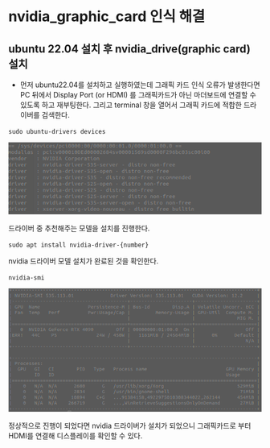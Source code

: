 # nvidia_graphic_card 인식 해결

## ubuntu 22.04 설치 후 nvidia_drive(graphic card) 설치

* 먼저 ubuntu22.04를 설치하고 실행하였는데 그래픽 카드 인식 오류가 발생한다면 PC 뒤에서 Display Port (or HDMI) 를 그래픽카드가 아닌 마더보드에 연결할 수 있도록 하고 재부팅한다. 그리고 terminal 창을 열어서 그래픽 카드에 적합한 드라이버를 검색한다.

`sudo ubuntu-drivers devices`

![Untitled1](https://raw.githubusercontent.com/eeoon/eeoon.github.io/main/robotics/images/Untitled1.png)

드라이버 중 추천해주는 모델을 설치를 진행한다.

`sudo apt install nvidia-driver-{number}`

nvidia 드라이버 모델 설치가 완료된 것을 확인한다.

`nvidia-smi`

![Untitled2](https://raw.githubusercontent.com/eeoon/eeoon.github.io/main/robotics/images/Untitled2.png)

정상적으로 진행이 되었다면 nvidia 드라이버가 설치가 되었으니 그래픽카드로 부터 HDMI를 연결해 디스플레이를 확인할 수 있다.
